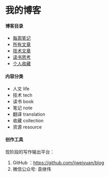 # 我的博客

#### 博客目录

- [每周笔记](./index/weekly.md)
- [所有文章](./index/all.md)
- [技术文章](./index/tech.md)
- [读书思考](./index/book.md)
- [个人收藏](./index/collection.md)


#### 内容分类

- 人文 life
- 技术 tech         
- 读书 book
- 笔记 note         
- 翻译 translation  
- 收藏 collection   
- 资源 resource

#### 创作工具

现阶段的写作输出平台：

1. GitHub ：https://github.com/jiweiyuan/blog
2. 微信公众号:  袁继伟



